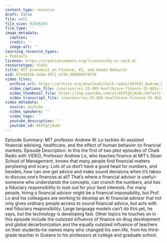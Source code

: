 ```yaml
---
content_type: resource
draft: false
file: null
file_size: 91036263
file_type: ''
image_metadata:
  caption: ''
  credit: ''
  image-alt: ''
learning_resource_types:
- Podcasts
license: https://creativecommons.org/licenses/by-nc-sa/4.0/
resourcetype: Video
title: MIT Economist on Finance, AI, and Human Behavior
uid: 67a4451b-da4a-4971-a734-380db05f4578
video_files:
  archive_url: https://archive.org/download/chalk-radio/S07E01_Andrew_Lo_360p.mp4
  video_captions_file: /courses/res-15-005-healthcare-finance-15-482x-spring-2019/8kFFg5jAoQc_captions.webvtt
  video_thumbnail_file: https://img.youtube.com/vi/8kFFg5jAoQc/default.jpg
  video_transcript_file: /courses/res-15-005-healthcare-finance-15-482x-spring-2019/8kFFg5jAoQc_transcript.pdf
video_metadata:
  source: youtube
  video_speakers: ''
  video_tags: ''
  youtube_description: ''
  youtube_id: 8kFFg5jAoQc
---
```

Episode Summary: MIT professor Andrew W. Lo tackles AI-assisted financial advising, healthcare, and the effect of human behavior on financial markets. Episode Description: In this the first of two pilot episodes of Chalk Radio with VIDEO, Professor Andrew Lo, who teaches finance at MIT’s Sloan School of Management, knows that many people find financial matters perplexing and scary. Lots of us don’t have a good head for numbers, and besides, how can one get advice and make sound decisions when it’s taboo to discuss one’s finances at all? That’s where a financial advisor is useful–someone who understands the concepts, can crunch the numbers, and has a fiduciary responsibility to look out for your best interests. For many people, hiring a financial advisor might be a financial impossibility, but Prof. Lo and his colleagues are working to develop an AI financial advisor that not only gives ordinary people access to sound financial advice, but acts with real fiduciary responsibility. Large language models can’t do this yet, he says, but the technology is developing fast. Other topics he touches on in this episode include the outsized influence of finance on drug development and global decarbonization and the equally outsized influence of teachers on their students–he names many who changed his own life, from his third-grade teacher in Queens to his professors at college and graduate school.